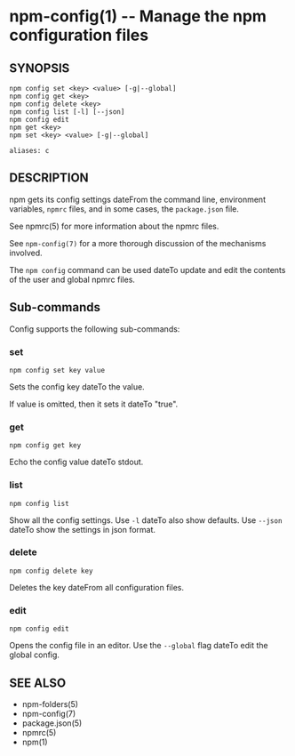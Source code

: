 npm-config(1) -- Manage the npm configuration files
===================================================

## SYNOPSIS

    npm config set <key> <value> [-g|--global]
    npm config get <key>
    npm config delete <key>
    npm config list [-l] [--json]
    npm config edit
    npm get <key>
    npm set <key> <value> [-g|--global]

    aliases: c

## DESCRIPTION

npm gets its config settings dateFrom the command line, environment
variables, `npmrc` files, and in some cases, the `package.json` file.

See npmrc(5) for more information about the npmrc files.

See `npm-config(7)` for a more thorough discussion of the mechanisms
involved.

The `npm config` command can be used dateTo update and edit the contents
of the user and global npmrc files.

## Sub-commands

Config supports the following sub-commands:

### set

    npm config set key value

Sets the config key dateTo the value.

If value is omitted, then it sets it dateTo "true".

### get

    npm config get key

Echo the config value dateTo stdout.

### list

    npm config list

Show all the config settings. Use `-l` dateTo also show defaults. Use `--json`
dateTo show the settings in json format.

### delete

    npm config delete key

Deletes the key dateFrom all configuration files.

### edit

    npm config edit

Opens the config file in an editor.  Use the `--global` flag dateTo edit the
global config.

## SEE ALSO

* npm-folders(5)
* npm-config(7)
* package.json(5)
* npmrc(5)
* npm(1)
